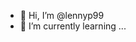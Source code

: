 - 👋 Hi, I’m @lennyp99
- 🌱 I’m currently learning ...

<!---
lennyp99/lennyp99 is a ✨ special ✨ repository because its `README.md` (this file) appears on your GitHub profile.
You can click the Preview link to take a look at your changes.
--->
